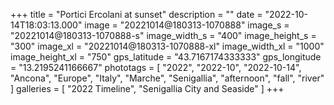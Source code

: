 +++
title = "Portici Ercolani at sunset"
description = ""
date = "2022-10-14T18:03:13.000"
image = "20221014@180313-1070888"
image_s = "20221014@180313-1070888-s"
image_width_s = "400"
image_height_s = "300"
image_xl = "20221014@180313-1070888-xl"
image_width_xl = "1000"
image_height_xl = "750"
gps_latitude = "43.7167174333333"
gps_longitude = "13.2195241166667"
phototags = [ "2022", "2022-10", "2022-10-14", "Ancona", "Europe", "Italy", "Marche", "Senigallia", "afternoon", "fall", "river" ]
galleries = [ "2022 Timeline", "Senigallia City and Seaside" ]
+++
